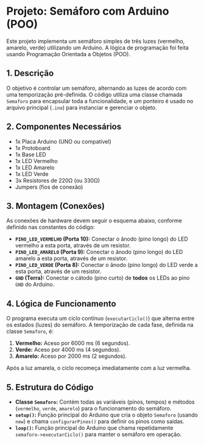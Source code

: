 # Projeto: Semáforo com Arduino (POO)

Este projeto implementa um semáforo simples de três luzes (vermelho, amarelo, verde) utilizando um Arduino. A lógica de programação foi feita usando Programação Orientada a Objetos (POO).

## 1. Descrição

O objetivo é controlar um semáforo, alternando as luzes de acordo com uma temporização pré-definida. O código utiliza uma classe chamada `Semaforo` para encapsular toda a funcionalidade, e um ponteiro é usado no arquivo principal (`.ino`) para instanciar e gerenciar o objeto.

## 2. Componentes Necessários

* 1x Placa Arduino (UNO ou compatível)
* 1x Protoboard
* 1x Base LED
* 1x LED Vermelho
* 1x LED Amarelo
* 1x LED Verde
* 3x Resistores de 220Ω (ou 330Ω)
* Jumpers (fios de conexão)

## 3. Montagem (Conexões)

As conexões de hardware devem seguir o esquema abaixo, conforme definido nas constantes do código:

* **`PINO_LED_VERMELHO` (Porta 10):** Conectar o ânodo (pino longo) do LED vermelho a esta porta, através de um resistor.
* **`PINO_LED_AMARELO` (Porta 9):** Conectar o ânodo (pino longo) do LED amarelo a esta porta, através de um resistor.
* **`PINO_LED_VERDE` (Porta 8):** Conectar o ânodo (pino longo) do LED verde a esta porta, através de um resistor.
* **`GND` (Terra):** Conectar o cátodo (pino curto) de **todos** os LEDs ao pino `GND` do Arduino.

## 4. Lógica de Funcionamento

O programa executa um ciclo contínuo (`executarCiclo()`) que alterna entre os estados (luzes) do semáforo. A temporização de cada fase, definida na classe `Semaforo`, é:

1. **Vermelho:** Aceso por 6000 ms (6 segundos).
2. **Verde:** Aceso por 4000 ms (4 segundos).
3. **Amarelo:** Aceso por 2000 ms (2 segundos).

Após a luz amarela, o ciclo recomeça imediatamente com a luz vermelha.

## 5. Estrutura do Código

* **Classe `Semaforo`:** Contém todas as variáveis (pinos, tempos) e métodos (`vermelho`, `verde`, `amarelo`) para o funcionamento do semáforo.
* **`setup()`:** Função principal do Arduino que cria o objeto `Semaforo` (usando `new`) e chama `configurarPinos()` para definir os pinos como saídas.
* **`loop()`:** Função principal do Arduino que chama repetidamente `semaforo->executarCiclo()` para manter o semáforo em operação.
